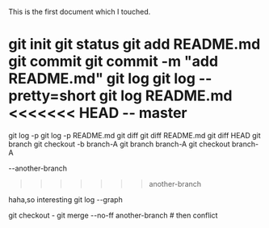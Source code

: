 
This is the first document which I touched.

git init
git status
git add README.md
git commit
git commit -m "add README.md"
git log 
git log --pretty=short
git log README.md
<<<<<<< HEAD
-- master 
=======
git log -p
git log -p README.md
git diff
git diff README.md
git diff HEAD
git branch
git checkout -b branch-A
git branch branch-A
git checkout branch-A

--another-branch
>>>>>>> another-branch

haha,so interesting
git log --graph

git checkout -
git merge --no-ff another-branch # then conflict




